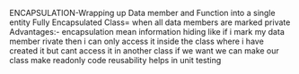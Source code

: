 ENCAPSULATION-Wrapping up Data member and Function into a single entity
Fully Encapsulated Class= when all data members are marked private
Advantages:-
encapsulation mean information hiding like if i mark my data member rivate then i can only access it inside the class where i have created it but cant access it in another class
if we want we can make our class make readonly
code reusability
helps in unit testing